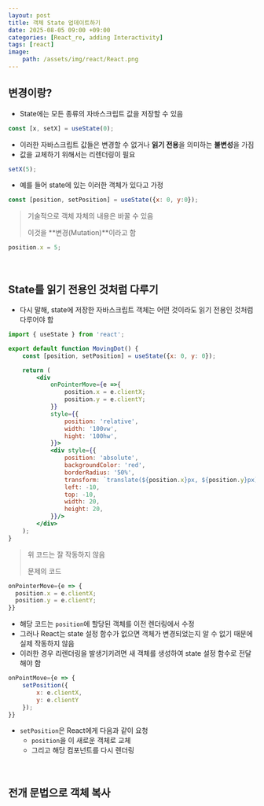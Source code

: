 ```yaml
---
layout: post
title: 객체 State 업데이트하기
date: 2025-08-05 09:00 +09:00
categories: [React_re, adding Interactivity]
tags: [react]
image:
    path: /assets/img/react/React.png
---
```


## 변경이랑?

- State에는 모든 종류의 자바스크립트 값을 저장할 수 있음

```jsx
const [x, setX] = useState(0);
```

- 이러한 자바스크립트 값들은 변경할 수 없거나 **읽기 전용**을 의미하는 **불변성**을 가짐
- 값을 교체하기 위해서는 리렌더링이 필요

```jsx
setX(5);
```

- 예를 들어 state에 있는 이러한 객체가 있다고 가정

```jsx
const [position, setPosition] = useState({x: 0, y:0});
```

> 기술적으로 객체 자체의 내용은 바꿀 수 있음
>
> 이것을 **변경(Mutation)**이라고 함

```jsx
position.x = 5;
```

<br>

## State를 읽기 전용인 것처럼 다루기

- 다시 말해, state에 저장한 자바스크립트 객체는 어떤 것이라도 읽기 전용인 것처럼 다루어야 함

```jsx
import { useState } from 'react';

export default function MovingDot() {
    const [position, setPosition] = useState({x: 0, y: 0});

    return (
        <div
            onPointerMove={e =>{
                position.x = e.clientX;
                position.y = e.clientY;
            }}
            style={{
                position: 'relative',
                width: '100vw',
                hight: '100hw',
            }}>
            <div style={{
                position: 'absolute',
                backgroundColor: 'red',
                borderRadius: '50%',
                transform: `translate(${position.x}px, ${position.y}px)`,
                left: -10,
                top: -10,
                width: 20,
                height: 20,
            }}/>
        </div>
    );
}
```

> 위 코드는 잘 작동하지 않음
>
> 문제의 코드

```jsx
onPointerMove={e => {
  position.x = e.clientX;
  position.y = e.clientY;
}}
```

- 해당 코드는 `position`에 할당된 객체를 이전 렌더링에서 수정
- 그러나 React는 state 설정 함수가 없으면 객체가 변경되었는지 알 수 없기 때문에 실제 작동하지 않음
- 이러한 경우 리렌더링을 발생기키려면 새 객체를 생성하여 state 설정 함수로 전달해야 함

```jsx
onPointMove={e => {
    setPosition({
        x: e.clientX,
        y: e.clientY
    });
}}
```

- `setPosition`은 React에게 다음과 같이 요청
  - `position`을 이 새로운 객체로 교체
  - 그리고 해당 컴포넌트를 다시 렌더링

<br>

## 전개 문법으로 객체 복사

